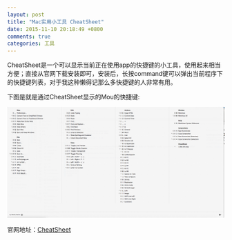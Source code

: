 ```yaml
---
layout: post
title: "Mac实用小工具 CheatSheet"
date: 2015-11-10 20:18:49 +0800
comments: true
categories: 工具
---
```


CheatSheet是一个可以显示当前正在使用app的快捷键的小工具，使用起来相当方便；直接从官网下载安装即可，安装后，长按command键可以弹出当前程序下的快捷键列表，对于我这种懒得记那么多快捷键的人非常有用。

下图是就是通过CheatSheet显示的Mou的快捷键:

![image](../images/CheatSheet.png)

官网地址：[CheatSheet](http://www.cheatsheetapp.com/CheatSheet/)